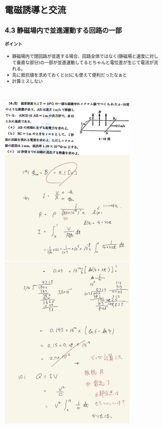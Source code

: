 <script type="text/javascript" async src="https://cdnjs.cloudflare.com/ajax/libs/mathjax/2.7.7/MathJax.js?config=TeX-MML-AM_CHTML">

</script>

<script type="text/x-mathjax-config">
 MathJax.Hub.Config({
 tex2jax: {
 inlineMath: [['$', '$'] ],
 displayMath: [ ['$$','$$'], ["\\[","\\]"] ]
 }
 });
</script>

# 電磁誘導と交流
## 4.3 静磁場内で並進運動する回路の一部

#### ポイント

- 静磁場内で閉回路が並進する場合、回路全体ではなく(静磁場と速度に対して垂直な部分)の一部が並進運動してるとちゃんと電位差が生じて電流が流れる。
- 先に抵抗値を求めておくと(c)にも使えて便利だったなぁと
- 計算ミスしない

<br>
<br>

<img width="400" alt="electromagnetism-171" src="./images/eiac-3/Koide-171.jpg">
<img width="400" alt="electromagnetism-172" src="./images/eiac-3/Koide-172.jpg">